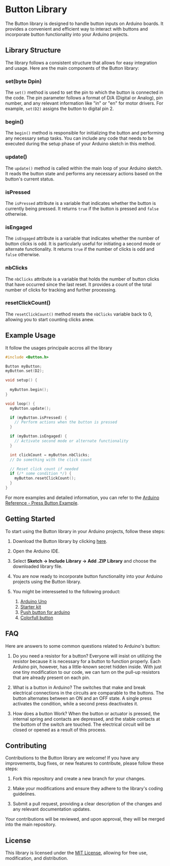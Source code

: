 # Button Library

The Button library is designed to handle button inputs on Arduino boards. It provides a convenient and efficient way to interact with buttons and incorporate button functionality into your Arduino projects.

## Library Structure

The library follows a consistent structure that allows for easy integration and usage. Here are the main components of the Button library:

### set(byte Dpin)

The `set()` method is used to set the pin to which the button is connected in the code. The pin parameter follows a format of D/A (Digital or Analog), pin number, and any relevant information like "in" or "en" for motor drivers. For example, `set(D2)` assigns the button to digital pin 2.

### begin()

The `begin()` method is responsible for initializing the button and performing any necessary setup tasks. You can include any code that needs to be executed during the setup phase of your Arduino sketch in this method.

### update()

The `update()` method is called within the main loop of your Arduino sketch. It reads the button state and performs any necessary actions based on the button's current status.

### isPressed

The `isPressed` attribute is a variable that indicates whether the button is currently being pressed. It returns `true` if the button is pressed and `false` otherwise.

### isEngaged

The `isEngaged` attribute is a variable that indicates whether the number of button clicks is odd. It is particularly useful for initiating a second mode or alternate functionality. It returns `true` if the number of clicks is odd and `false` otherwise.

### nbClicks

The `nbClicks` attribute is a variable that holds the number of button clicks that have occurred since the last reset. It provides a count of the total number of clicks for tracking and further processing.

### resetClickCount()

The `resetClickCount()` method resets the `nbClicks` variable back to 0, allowing you to start counting clicks anew.

## Example Usage
It follow the usages principale accros all the library

```cpp
#include <Button.h>

Button myButton;
myButton.set(D2);

void setup() {
  
  myButton.begin();
}

void loop() {
  myButton.update();

  if (myButton.isPressed) {
    // Perform actions when the button is pressed
  }

  if (myButton.isEngaged) {
    // Activate second mode or alternate functionality
  }

  int clickCount = myButton.nbClicks;
  // Do something with the click count

  // Reset click count if needed
  if (/* some condition */) {
    myButton.resetClickCount();
  }
}
```

For more examples and detailed information, you can refer to the [Arduino Reference - Press Button Example](https://docs.arduino.cc/built-in-examples/digital/Button).

## Getting Started

To start using the Button library in your Arduino projects, follow these steps:

1. Download the Button library by clicking [here](https://github.com/username/button-library/archive/main.zip).

2. Open the Arduino IDE.

3. Select **Sketch → Include Library → Add .ZIP Library** and choose the downloaded library file.

4. You are now ready to incorporate button functionality into your Arduino projects using the Button library.

5. You might be interesseted to the following product:
   1. [Arduino Uno](https://amzn.to/3Q3OnJc)
   2. [Starter kit](https://amzn.to/44T1EIL)
   3. [Push button for arduino](https://amzn.to/3pKBLMo)
   4. [Colorfull button](https://amzn.to/3rBTC8H)


## FAQ
Here are answers to some common questions related to Arduino's button:

1. Do you need a resistor for a button?
  Everyone will insist on utilizing the resistor because it is necessary for a button to function properly. Each Arduino pin, however, has a     little-known secret hidden inside. With just one tiny modification to our code, we can turn on the pull-up resistors that are already present on each pin.

2. What is a button in Arduino?
   The switches that make and break electrical connections in the circuits are comparable to the buttons. The button alternates between an ON and an OFF state. A single press activates the condition, while a second press deactivates it.

3. How does a button Work?
   When the button or actuator is pressed, the internal spring and contacts are depressed, and the stable contacts at the bottom of the switch are touched. The electrical circuit will be closed or opened as a result of this process.
   

## Contributing

Contributions to the Button library are welcome! If you have any improvements, bug fixes, or new features to contribute, please follow these steps:

1. Fork this repository and create a new branch for your changes.

2. Make your modifications and ensure they adhere to the library's coding guidelines.

3. Submit a pull request, providing a clear description of the changes and any relevant documentation updates.

Your contributions will be reviewed, and upon approval, they will be merged into the main repository.


## License

This library is licensed under the [MIT License](LICENSE), allowing for free use, modification, and distribution.

